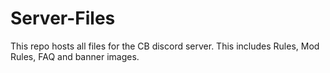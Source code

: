 # Server-Files
This repo hosts all files for the CB discord server. This includes Rules, Mod Rules, FAQ and banner images.
